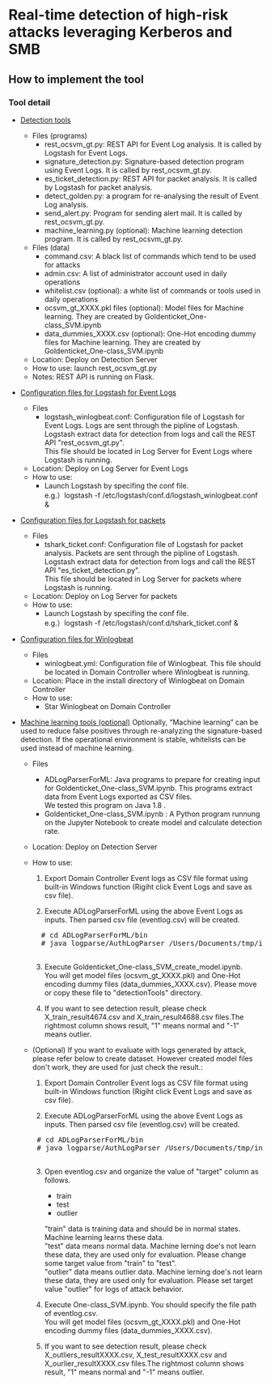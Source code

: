 # Real-time detection of high-risk attacks leveraging Kerberos and SMB

## How to implement the tool
###	Tool detail
* <a href="https://github.com/sisoc-tokyo/Real-timeDetectionAD_ver2/tree/master/tools/detectionTools">Detection tools</a>
    * Files (programs)
        * rest_ocsvm_gt.py: REST API for Event Log analysis. It is called by Logstash for Event Logs.
        * signature_detection.py: Signature-based detection program using Event Logs. It is called by rest_ocsvm_gt.py.
        * es_ticket_detection.py: REST API for packet analysis. It is called by Logstash for packet analysis.
        * detect_golden.py: a program for re-analysing the result of Event Log analysis.
        * send_alert.py: Program for sending alert mail. It is called by rest_ocsvm_gt.py.
        * machine_learning.py (optional): Machine learning detection program. It is called by rest_ocsvm_gt.py.
    * Files (data)
        * command.csv: A black list of commands which tend to be used for attacks
        * admin.csv: A list of administrator account used in daily operations
        * whitelist.csv  (optional): a white list of commands or tools used in daily operations
        * ocsvm_gt_XXXX.pkl files  (optional): Model files for Machine learning. They are created by Goldenticket_One-class_SVM.ipynb
        * data_dummies_XXXX.csv  (optional): One-Hot encoding dummy files for Machine learning. They are created by Goldenticket_One-class_SVM.ipynb
    * Location: Deploy on Detection Server
    * How to use: launch rest_ocsvm_gt.py 
    * Notes: REST API is running on Flask.

* <a href="https://github.com/sisoc-tokyo/Real-timeDetectionAD_ver2/tree/master/tools/logstash">Configuration files for Logstash for Event Logs</a>
    * Files
        * logstash_winlogbeat.conf: Configuration file of Logstash for Event Logs. Logs are sent through the pipline of Logstash. Logstash extract data for detection from logs and call the REST API "rest_ocsvm_gt.py".<br/>
        This file should be located in Log Server for Event Logs where Logstash is running. 
    * Location: Deploy on Log Server for Event Logs
    * How to use: 
        * Launch Logstash by specifing the conf file.<br/>
	    e.g.）logstash -f /etc/logstash/conf.d/logstash_winlogbeat.conf &<br/>

* <a href="https://github.com/sisoc-tokyo/Real-timeDetectionAD_ver2/tree/master/tools/logstash">Configuration files for Logstash for packets</a>
    * Files
        * tshark_ticket.conf: Configuration file of Logstash for packet analysis. Packets are sent through the pipline of Logstash. Logstash extract data for detection from logs and call the REST API "es_ticket_detection.py".<br/>
        This file should be located in Log Server for packets where Logstash is running. 
    * Location: Deploy on Log Server for packets
    * How to use: 
        * Launch Logstash by specifing the conf file.<br/>
	    e.g.）logstash -f /etc/logstash/conf.d/tshark_ticket.conf &<br/>

* <a href="https://github.com/sisoc-tokyo/Real-timeDetectionAD_ver2/tree/master/tools/winlogbeat">Configuration files for Winlogbeat</a>
    * Files
        * winlogbeat.yml: Configuration file of Winlogbeat. This file should be located in Domain Controller where Winlogbeat is running. 
    * Location: Place in the install directory of Winlogbeat on Domain Controller
    * How to use: 
	    * Star Winlogbeat on Domain Controller
 
* <a href="https://github.com/sisoc-tokyo/Real-timeDetectionAD_ver2/tree/master/tools/learningTools">Machine learning tools (optional)</a>
Optionally, “Machine learning” can be used to reduce false positives through re-analyzing the signature-based detection. 
If the operational environment is stable, whitelists can be used instead of machine learning.
    * Files
        * ADLogParserForML: Java programs to prepare for creating input for Goldenticket_One-class_SVM.ipynb. This programs extract data from Event Logs exported as CSV files.<br/>
        We tested this program on Java 1.8 .
        * Goldenticket_One-class_SVM.ipynb : A Python program runnung on the Jupyter Notebook to create model and calculate detection rate.
    * Location: Deploy on Detection Server
    * How to use: 
        1. Export Domain Controller Event logs as CSV file format using built-in Windows function (Rigiht click Event Logs and save as csv file).
        
        2. Execute ADLogParserForML using the above Event Logs as inputs. Then parsed csv file (eventlog.csv) will be created.<br/>
        <pre>
        # cd ADLogParserForML/bin
        # java logparse/AuthLogParser /Users/Documents/tmp/input /Users/marikof/Documents/tmp/output  /Users/Documents/tmp/input/command.txt /Users/marikof/Documents/tmp/input/adminlist.txt
        </pre>
        
        3. Execute Goldenticket_One-class_SVM_create_model.ipynb.<br/>
        You will get model files (ocsvm_gt_XXXX.pkl) and One-Hot encoding dummy files (data_dummies_XXXX.csv). Please move or copy these file to "detectionTools" directory.
        
        4. If you want to see detection result, please check X_train_result4674.csv and X_train_result4688.csv files.The rightmost column shows result, "1" means normal and "-1" means outlier.
        
        
     * (Optional) If you want to evaluate with logs generated by attack, please refer below to create dataset. However created model files don't work, they are used for just check the result.:      
        1. Export Domain Controller Event logs as CSV file format using built-in Windows function (Rigiht click Event Logs and save as csv file).
        
        2. Execute ADLogParserForML using the above Event Logs as inputs. Then parsed csv file (eventlog.csv) will be created.<br/>
        <pre>
        # cd ADLogParserForML/bin
        # java logparse/AuthLogParser /Users/Documents/tmp/input /Users/marikof/Documents/tmp/output  /Users/Documents/tmp/input/command.txt /Users/marikof/Documents/tmp/input/adminlist.txt
        </pre>
          
        3. Open eventlog.csv and organize the value of "target" column as follows.
            * train
            * test
            * outlier
                        
            "train" data is training data and should be in normal states. Machine learning learns these data.<br/>
            "test" data means normal data. Machine lerning doe's not learn these data, they are used only for evaluation. Please change some target value from "train" to "test".<br/>
            "outlier" data means outlier data. Machine lerning doe's not learn these data, they are used only for evaluation. Please set target value "outlier" for logs of attack behavior.<br/>
                      
        4. Execute One-class_SVM.ipynb. You should specify the file path of eventlog.csv. <br/>
            You will get model files (ocsvm_gt_XXXX.pkl) and One-Hot encoding dummy files (data_dummies_XXXX.csv).
            
        5. If you want to see detection result, please check X_outliers_resultXXXX.csv, X_test_resultXXXX.csv and X_ourlier_resultXXXX.csv files.The rightmost column shows result, "1" means normal and "-1" means outlier.


  
